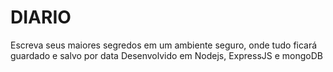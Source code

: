 # DIARIO
Escreva seus maiores segredos em um ambiente seguro, onde tudo ficará guardado e salvo por data
Desenvolvido em Nodejs, ExpressJS e mongoDB
